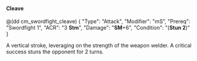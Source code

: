 #### Cleave

@(dd cm_swordfight_cleave)
{ "Type": "Attack",
	"Modifier": "mS",
	"Prereq": "Swordfight 1",
	"ACR": "3 **Stm**",
	"Damage": "__SM__+6",
	"Condition": "(__Stun 2__)"
}

A vertical stroke, leveraging on the strength of the weapon welder.
A critical success stuns the opponent for 2 turns.
